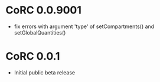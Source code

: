 # CoRC 0.0.9001

* fix errors with argument 'type' of setCompartments() and setGlobalQuantities()

# CoRC 0.0.1

* Initial public beta release
